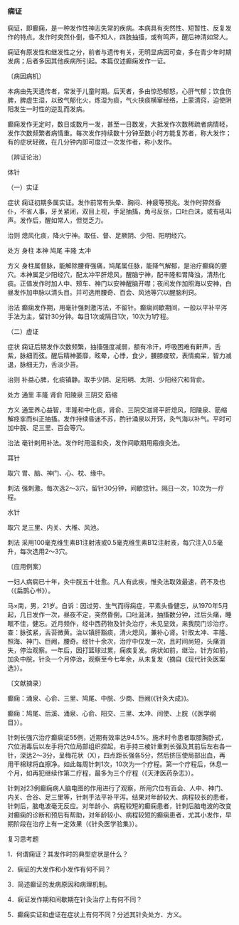 ### 痫证

痫证，即癫痫，是一种发作性神志失常的疾病。本病具有突然性、短暂性、反复发作的特点。发作时突然仆倒，昏不知人，四肢抽搐，或有鸣声，醒后神清如常人。

痫证有原发性和继发性之分，前者与遗传有关，无明显病因可查，多在青少年时期发病；后者多因其他疾病所引起。本篇仅述癫痫发作一证。

〔病因病机〕

本病由先天遗传者，常发于儿童时期。后天者，多由惊恐郁怒，心肝气郁；饮食伤脾，脾虚生湿，以致气郁化火，炼湿为痰，气火挟痰横窜经络，上蒙清窍，迫使阴阳发生一时性的逆乱而发病。

癫痫发作无定时，数日或数月一发，甚至一日数发，大抵发作次数稀疏者病情轻，发作次数频繁者病情重。每次发作持续数十分钟至数小时方能复苏者，称大发作；有的症状轻微，在几分钟内即可度过一次发作者，称小发作。

〔辨证论治〕

体针

（一）实证

症状  痫证初期多属实证。发作前常有头晕、胸闷、神疲等预兆。发作时猝然昏仆，不省人事，牙关紧闭，双目上视，手足抽搐，角弓反张，口吐白沫，或有吼叫声。发作后，醒如常人，但觉乏力。

治则  熄风化痰，降火宁神。取任、督、足厥阴、少阳、阳明经穴。

处方  身柱  本神  鸠尾  丰隆  太冲

方义  身柱属督脉，能解除腰脊强痛，鸠尾属任脉，能降气解郁，是治疗癫痫的要穴。本神属足少阳经穴，配太冲平肝熄风，醒脑宁神，配丰隆和胃降浊，清热化痰。正值发作时加人中、颊车、神门以安神醒脑开噤；夜间发作加照海以安神，白昼发作加申脉以清头目。并可选用腰奇、百会、风池等穴以醒脑利窍。

治法  癫痫发作期，用毫针强刺激泻法，不留针。癫痫间歇期间，一般以平补平泻手法为主，留针30分钟。每日1次或隔日1次，10次为1疗程。

（二）虚证

症状  痫证后期发作次数频繁，抽搐强度减弱，额有冷汗，呼吸困难有鼾声，舌紫，脉细而弦。醒后精神萎靡，眩晕，心悸，食少，腰膝痠软，表情痴呆，智力减退，脉细无力，舌淡少苔。

治则  补益心脾，化痰镇静。取手少阴、足阳明、太阴、少阳经穴和背俞。

处方  通里  丰隆  肾俞  阳陵泉  三阴交  筋缩

方义  通里养心益智，丰隆和中化痰，肾俞、三阴交滋肾平肝熄风，阳陵泉、筋缩解痉挛而纠正抽搐。发作持续昏迷不苏，酌针涌泉以开窍，灸气海以补气。平时可加中脘、足三里、百会等穴。

治法  毫针剌用补法。发作时用温和灸，发作间歇期用瘢痕灸法。

耳针

取穴  胃、脑、神门、心、枕、缘中。

刺法  强刺激。每次选2～3穴，留针30分钟，间歇捻针。隔日一次，10次为一疗程。

水针

取穴  足三里、内关、大椎、风池。

刺法  采用100毫克维生素B1注射液或0.5毫克维生素B12注射液，每穴注入0.5毫升，每次选用2～3穴。

〔应用例案〕

一妇人病痫已十年，灸中脘五十壮愈。凡人有此疾，惟灸法取效最速，药不及也（《扁鹊心书》）。

马×南，男，21岁。自诉：因过劳、生气而得痫症，平素头昏健忘，从1970年5月起，几日发作一次，昼夜不定，突然昏倒，口吐涎沫，抽搐数分钟，过后头痛，睡眠不佳，健忘。近月频作，经中西药物及针灸治疗，未见显效，来我院门诊治疗。查：脉弦紧，舌苔微黄。治以镇肝豁痰，清火熄风，兼补心肾。针取太冲、丰隆、照海、神门、巨阙，腰奇。经针十余次，治疗中仅发一次，且时间尚短，头痛消失，停治观察。一年后，因打篮球过累，痫疾复发。病状如前，继治，针方如前，加灸中脘，针灸一个月停治，观察至今七年余，从未复发（摘自《现代针灸医案选》）。

〔文献摘录〕

癫痫：涌泉、心俞、三里、鸠尾、中脘、少商、巨阙(《针灸大成》)。

癫痫：鸠尾、后溪、涌泉、心俞、阳交、三里、太冲、间使、上脘（《医学纲目》）。

针刺长强穴治疗癫痫证55例，近期有效率达94.5%。施术时令患者取膝胸卧式，穴位消毒后以左手将穴位局部组织捏起，右手持三棱针重刺长强及其前后左右各一针，深达2～3分，呈梅花状（X），四点距长强各5分，然后挤压使局部出血，再用干棉球将血擦净。如此每周针刺1次，10次为一个疗程。第一个疗程后，休息一个月，如再犯继续作第二疗程，最多为三个疗程（《天津医药杂志》）。

针刺对23例癫痫病人脑电图的作用进行了观察，所用穴位有百会、人中、神门、内关、合谷、足三里等，针刺手法平补平泻。结果对年龄较大、病程较长的患者，针刺后，脑电波毫无反应。对年龄小、病程较短的癫痫患者，针刺后脑电波的改变对癫痫的诊断和预后有帮助，对年龄较小、病程较短的癫痫患者，尤其小发作，早期阶段在治疗上有一定效果（《针灸医学验集》）。

复习思考题

1．何谓痫证？其发作时的典型症状是什么？

2．痫证的大发作和小发作有何不同？

3．简述癫证的发病原因和病理机制。

4．痫证发作期和间歇期在针灸治疗上有何不同？

5．癫痫实证和虚证在症状上有何不同？分述其针灸处方、方义。